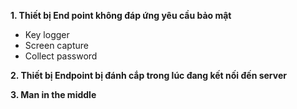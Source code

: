 **1. Thiết bị End point không đáp ứng yêu cầu bảo mật**
- Key logger
- Screen capture
- Collect password

**2. Thiết bị Endpoint bị đánh cắp trong lúc đang kết nối đến server**

**3. Man in the middle**
